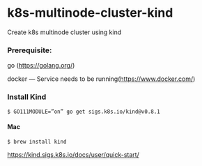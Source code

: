 # k8s-multinode-cluster-kind
Create k8s multinode cluster using kind

### Prerequisite:

go (https://golang.org/)

docker — Service needs to be running(https://www.docker.com/)

### Install Kind 

```shell
$ GO111MODULE=”on” go get sigs.k8s.io/kind@v0.8.1
```

#### Mac

```
$ brew install kind
```
https://kind.sigs.k8s.io/docs/user/quick-start/ 
